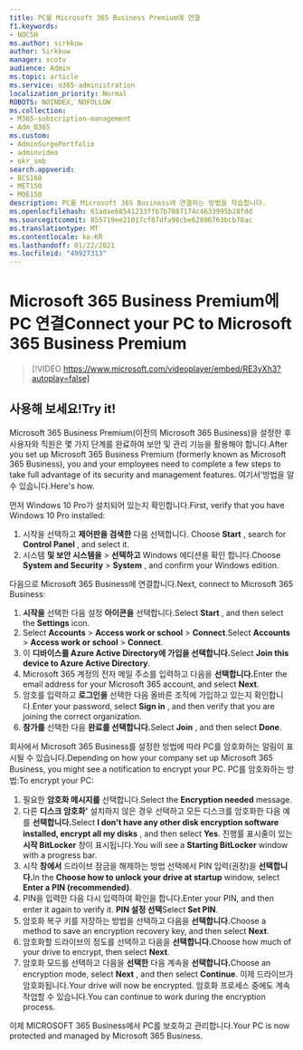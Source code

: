 ```yaml
---
title: PC를 Microsoft 365 Business Premium에 연결
f1.keywords:
- NOCSH
ms.author: sirkkuw
author: Sirkkuw
manager: scotv
audience: Admin
ms.topic: article
ms.service: o365-administration
localization_priority: Normal
ROBOTS: NOINDEX, NOFOLLOW
ms.collection:
- M365-subscription-management
- Adm_O365
ms.custom:
- AdminSurgePortfolio
- adminvideo
- okr_smb
search.appverid:
- BCS160
- MET150
- MOE150
description: PC를 Microsoft 365 Business에 연결하는 방법을 학습합니다.
ms.openlocfilehash: 61adae68541233ffb7b7087174c4633995b28fdd
ms.sourcegitcommit: 855719ee21017cf87dfa98cbe62806763bcb78ac
ms.translationtype: MT
ms.contentlocale: ko-KR
ms.lasthandoff: 01/22/2021
ms.locfileid: "49927313"
---
```

# <a name="connect-your-pc-to-microsoft-365-business-premium"></a><span data-ttu-id="783e8-103">Microsoft 365 Business Premium에 PC 연결</span><span class="sxs-lookup"><span data-stu-id="783e8-103">Connect your PC to Microsoft 365 Business Premium</span></span>

> [!VIDEO https://www.microsoft.com/videoplayer/embed/RE3yXh3?autoplay=false]

## <a name="try-it"></a><span data-ttu-id="783e8-104">사용해 보세요!</span><span class="sxs-lookup"><span data-stu-id="783e8-104">Try it!</span></span>
<span data-ttu-id="783e8-105">Microsoft 365 Business Premium(이전의 Microsoft 365 Business)을 설정한 후 사용자와 직원은 몇 가지 단계를 완료하여 보안 및 관리 기능을 활용해야 합니다.</span><span class="sxs-lookup"><span data-stu-id="783e8-105">After you set up Microsoft 365 Business Premium (formerly known as Microsoft 365 Business), you and your employees need to complete a few steps to take full advantage of its security and management features.</span></span> <span data-ttu-id="783e8-106">여기서&#39;방법을 알 수 있습니다.</span><span class="sxs-lookup"><span data-stu-id="783e8-106">Here&#39;s how.</span></span>

<span data-ttu-id="783e8-107">먼저 Windows 10 Pro가 설치되어 있는지 확인합니다.</span><span class="sxs-lookup"><span data-stu-id="783e8-107">First, verify that you have Windows 10 Pro installed:</span></span>

1. <span data-ttu-id="783e8-108">시작을 선택하고 **제어판을 검색한** 다음 선택합니다. </span><span class="sxs-lookup"><span data-stu-id="783e8-108">Choose  **Start** , search for  **Control Panel** , and select it.</span></span>
2. <span data-ttu-id="783e8-109">시스템 **및 보안 시스템을**   >   **선택하고** Windows 에디션을 확인 합니다.</span><span class="sxs-lookup"><span data-stu-id="783e8-109">Choose  **System and Security**  >  **System** , and confirm your Windows edition.</span></span>

<span data-ttu-id="783e8-110">다음으로 Microsoft 365 Business에 연결합니다.</span><span class="sxs-lookup"><span data-stu-id="783e8-110">Next, connect to Microsoft 365 Business:</span></span>

1. <span data-ttu-id="783e8-111">**시작을** 선택한 다음 설정 **아이콘을** 선택합니다.</span><span class="sxs-lookup"><span data-stu-id="783e8-111">Select  **Start** , and then select the  **Settings** icon.</span></span>
2. <span data-ttu-id="783e8-112">Select **Accounts**  >   **Access work or school**   >   **Connect**.</span><span class="sxs-lookup"><span data-stu-id="783e8-112">Select  **Accounts** >  **Access work or school**  >  **Connect**.</span></span>
3. <span data-ttu-id="783e8-113">이 **디바이스를 Azure Active Directory에 가입을 선택합니다.**</span><span class="sxs-lookup"><span data-stu-id="783e8-113">Select  **Join this device to Azure Active Directory**.</span></span>
4. <span data-ttu-id="783e8-114">Microsoft 365 계정의 전자 메일 주소를 입력하고 다음을 **선택합니다.**</span><span class="sxs-lookup"><span data-stu-id="783e8-114">Enter the email address for your Microsoft 365 account, and select  **Next**.</span></span>
5. <span data-ttu-id="783e8-115">암호를 입력하고  **로그인을** 선택한 다음 올바른 조직에 가입하고 있는지 확인합니다.</span><span class="sxs-lookup"><span data-stu-id="783e8-115">Enter your password, select  **Sign in** , and then verify that you are joining the correct organization.</span></span>
6. <span data-ttu-id="783e8-116">**참가를** 선택한 다음 **완료를 선택합니다.**</span><span class="sxs-lookup"><span data-stu-id="783e8-116">Select  **Join** , and then select  **Done**.</span></span>

<span data-ttu-id="783e8-117">회사에서 Microsoft 365 Business를 설정한 방법에 따라 PC를 암호화하는 알림이 표시될 수 있습니다.</span><span class="sxs-lookup"><span data-stu-id="783e8-117">Depending on how your company set up Microsoft 365 Business, you might see a notification to encrypt your PC.</span></span> <span data-ttu-id="783e8-118">PC를 암호화하는 방법:</span><span class="sxs-lookup"><span data-stu-id="783e8-118">To encrypt your PC:</span></span>

1. <span data-ttu-id="783e8-119">필요한  **암호화 메시지를**  선택합니다.</span><span class="sxs-lookup"><span data-stu-id="783e8-119">Select the  **Encryption needed**  message.</span></span>
2. <span data-ttu-id="783e8-120">다른 **디스크 암호화&#39;** 설치하지 않은 경우 선택하고 모든 디스크를 암호화한 다음 예를 **선택합니다.**</span><span class="sxs-lookup"><span data-stu-id="783e8-120">Select  **I don&#39;t have any other disk encryption software installed, encrypt all my disks** , and then select  **Yes**.</span></span> <span data-ttu-id="783e8-121">진행률 표시줄이 있는  **시작 BitLocker**  창이 표시됩니다.</span><span class="sxs-lookup"><span data-stu-id="783e8-121">You will see a  **Starting BitLocker**  window with a progress bar.</span></span>
3. <span data-ttu-id="783e8-122">시작 **창에서** 드라이브 잠금을 해제하는 방법 선택에서 PIN 입력(권장)을 **선택합니다.**</span><span class="sxs-lookup"><span data-stu-id="783e8-122">In the  **Choose how to unlock your drive at startup**  window, select **Enter a PIN (recommended)**.</span></span>
4. <span data-ttu-id="783e8-123">PIN을 입력한 다음 다시 입력하여 확인을 합니다.</span><span class="sxs-lookup"><span data-stu-id="783e8-123">Enter your PIN, and then enter it again to verify it.</span></span> <span data-ttu-id="783e8-124">**PIN 설정 선택**</span><span class="sxs-lookup"><span data-stu-id="783e8-124">Select  **Set PIN**.</span></span>
5. <span data-ttu-id="783e8-125">암호화 복구 키를 저장하는 방법을 선택하고 다음을 **선택합니다.**</span><span class="sxs-lookup"><span data-stu-id="783e8-125">Choose a method to save an encryption recovery key, and then select  **Next**.</span></span>
6. <span data-ttu-id="783e8-126">암호화할 드라이브의 정도를 선택하고 다음을 **선택합니다.**</span><span class="sxs-lookup"><span data-stu-id="783e8-126">Choose how much of your drive to encrypt, then select  **Next**.</span></span>
7. <span data-ttu-id="783e8-127">암호화 모드를 선택하고 다음을 **선택한** 다음 계속을 **선택합니다.**</span><span class="sxs-lookup"><span data-stu-id="783e8-127">Choose an encryption mode, select  **Next** , and then select  **Continue**.</span></span> <span data-ttu-id="783e8-128">이제 드라이브가 암호화됩니다.</span><span class="sxs-lookup"><span data-stu-id="783e8-128">Your drive will now be encrypted.</span></span> <span data-ttu-id="783e8-129">암호화 프로세스 중에도 계속 작업할 수 있습니다.</span><span class="sxs-lookup"><span data-stu-id="783e8-129">You can continue to work during the encryption process.</span></span>

<span data-ttu-id="783e8-130">이제 MICROSOFT 365 Business에서 PC를 보호하고 관리합니다.</span><span class="sxs-lookup"><span data-stu-id="783e8-130">Your PC is now protected and managed by Microsoft 365 Business.</span></span>